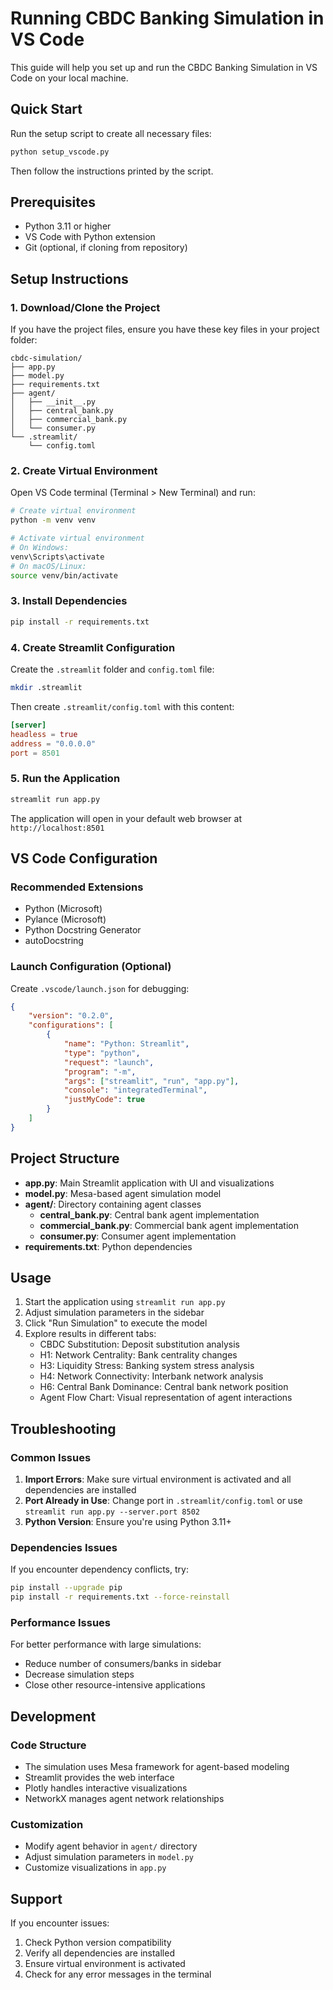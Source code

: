 # Running CBDC Banking Simulation in VS Code

This guide will help you set up and run the CBDC Banking Simulation in VS Code on your local machine.

## Quick Start

Run the setup script to create all necessary files:
```bash
python setup_vscode.py
```

Then follow the instructions printed by the script.

## Prerequisites

- Python 3.11 or higher
- VS Code with Python extension
- Git (optional, if cloning from repository)

## Setup Instructions

### 1. Download/Clone the Project

If you have the project files, ensure you have these key files in your project folder:
```
cbdc-simulation/
├── app.py
├── model.py
├── requirements.txt
├── agent/
│   ├── __init__.py
│   ├── central_bank.py
│   ├── commercial_bank.py
│   └── consumer.py
└── .streamlit/
    └── config.toml
```

### 2. Create Virtual Environment

Open VS Code terminal (Terminal > New Terminal) and run:

```bash
# Create virtual environment
python -m venv venv

# Activate virtual environment
# On Windows:
venv\Scripts\activate
# On macOS/Linux:
source venv/bin/activate
```

### 3. Install Dependencies

```bash
pip install -r requirements.txt
```

### 4. Create Streamlit Configuration

Create the `.streamlit` folder and `config.toml` file:

```bash
mkdir .streamlit
```

Then create `.streamlit/config.toml` with this content:
```toml
[server]
headless = true
address = "0.0.0.0"
port = 8501
```

### 5. Run the Application

```bash
streamlit run app.py
```

The application will open in your default web browser at `http://localhost:8501`

## VS Code Configuration

### Recommended Extensions
- Python (Microsoft)
- Pylance (Microsoft)
- Python Docstring Generator
- autoDocstring

### Launch Configuration (Optional)

Create `.vscode/launch.json` for debugging:
```json
{
    "version": "0.2.0",
    "configurations": [
        {
            "name": "Python: Streamlit",
            "type": "python",
            "request": "launch",
            "program": "-m",
            "args": ["streamlit", "run", "app.py"],
            "console": "integratedTerminal",
            "justMyCode": true
        }
    ]
}
```

## Project Structure

- **app.py**: Main Streamlit application with UI and visualizations
- **model.py**: Mesa-based agent simulation model
- **agent/**: Directory containing agent classes
  - **central_bank.py**: Central bank agent implementation
  - **commercial_bank.py**: Commercial bank agent implementation  
  - **consumer.py**: Consumer agent implementation
- **requirements.txt**: Python dependencies

## Usage

1. Start the application using `streamlit run app.py`
2. Adjust simulation parameters in the sidebar
3. Click "Run Simulation" to execute the model
4. Explore results in different tabs:
   - CBDC Substitution: Deposit substitution analysis
   - H1: Network Centrality: Bank centrality changes
   - H3: Liquidity Stress: Banking system stress analysis
   - H4: Network Connectivity: Interbank network analysis
   - H6: Central Bank Dominance: Central bank network position
   - Agent Flow Chart: Visual representation of agent interactions

## Troubleshooting

### Common Issues

1. **Import Errors**: Make sure virtual environment is activated and all dependencies are installed
2. **Port Already in Use**: Change port in `.streamlit/config.toml` or use `streamlit run app.py --server.port 8502`
3. **Python Version**: Ensure you're using Python 3.11+

### Dependencies Issues

If you encounter dependency conflicts, try:
```bash
pip install --upgrade pip
pip install -r requirements.txt --force-reinstall
```

### Performance Issues

For better performance with large simulations:
- Reduce number of consumers/banks in sidebar
- Decrease simulation steps
- Close other resource-intensive applications

## Development

### Code Structure
- The simulation uses Mesa framework for agent-based modeling
- Streamlit provides the web interface
- Plotly handles interactive visualizations
- NetworkX manages agent network relationships

### Customization
- Modify agent behavior in `agent/` directory
- Adjust simulation parameters in `model.py`
- Customize visualizations in `app.py`

## Support

If you encounter issues:
1. Check Python version compatibility
2. Verify all dependencies are installed
3. Ensure virtual environment is activated
4. Check for any error messages in the terminal